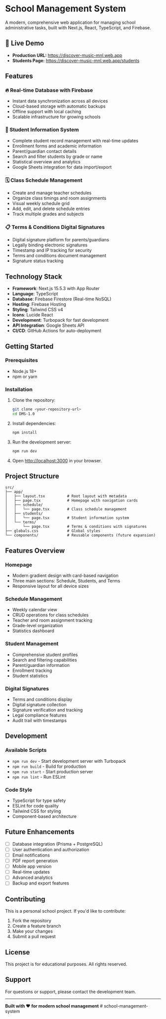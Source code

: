 # School Management System

A modern, comprehensive web application for managing school administrative tasks, built with Next.js, React, TypeScript, and Firebase.

## 🚀 Live Demo
- **Production URL:** https://discover-music-mnl.web.app
- **Students Page:** https://discover-music-mnl.web.app/students

## Features

### 🔥 Real-time Database with Firebase
- Instant data synchronization across all devices
- Cloud-based storage with automatic backups
- Offline support with local caching
- Scalable infrastructure for growing schools

### 👥 Student Information System
- Complete student record management with real-time updates
- Enrollment forms and academic information
- Parent/guardian contact details
- Search and filter students by grade or name
- Statistical overview and analytics
- Google Sheets integration for data import/export

### 🗓️ Class Schedule Management
- Create and manage teacher schedules
- Organize class timings and room assignments
- Visual weekly schedule grid
- Add, edit, and delete schedule entries
- Track multiple grades and subjects

### 📋 Terms & Conditions Digital Signatures
- Digital signature platform for parents/guardians
- Legally binding electronic signatures
- Timestamp and IP tracking for security
- Terms and conditions document management
- Signature status tracking

## Technology Stack

- **Framework**: Next.js 15.5.3 with App Router
- **Language**: TypeScript
- **Database**: Firebase Firestore (Real-time NoSQL)
- **Hosting**: Firebase Hosting
- **Styling**: Tailwind CSS v4
- **Icons**: Lucide React
- **Development**: Turbopack for fast development
- **API Integration**: Google Sheets API
- **CI/CD**: GitHub Actions for auto-deployment

## Getting Started

### Prerequisites
- Node.js 18+ 
- npm or yarn

### Installation

1. Clone the repository:
   ```bash
   git clone <your-repository-url>
   cd DMS-1.0
   ```

2. Install dependencies:
   ```bash
   npm install
   ```

3. Run the development server:
   ```bash
   npm run dev
   ```

4. Open [http://localhost:3000](http://localhost:3000) in your browser.

## Project Structure

```
src/
├── app/
│   ├── layout.tsx          # Root layout with metadata
│   ├── page.tsx            # Homepage with navigation cards
│   ├── schedule/
│   │   └── page.tsx        # Class schedule management
│   ├── students/
│   │   └── page.tsx        # Student information system
│   └── terms/
│       └── page.tsx        # Terms & conditions with signatures
├── globals.css             # Global styles
└── components/             # Reusable components (future expansion)
```

## Features Overview

### Homepage
- Modern gradient design with card-based navigation
- Three main sections: Schedule, Students, and Terms
- Responsive layout for all device sizes

### Schedule Management
- Weekly calendar view
- CRUD operations for class schedules
- Teacher and room assignment tracking
- Grade-level organization
- Statistics dashboard

### Student Management
- Comprehensive student profiles
- Search and filtering capabilities
- Parent/guardian information
- Enrollment tracking
- Student statistics

### Digital Signatures
- Terms and conditions display
- Digital signature collection
- Signature verification and tracking
- Legal compliance features
- Audit trail with timestamps

## Development

### Available Scripts

- `npm run dev` - Start development server with Turbopack
- `npm run build` - Build for production
- `npm run start` - Start production server
- `npm run lint` - Run ESLint

### Code Style
- TypeScript for type safety
- ESLint for code quality
- Tailwind CSS for styling
- Component-based architecture

## Future Enhancements

- [ ] Database integration (Prisma + PostgreSQL)
- [ ] User authentication and authorization
- [ ] Email notifications
- [ ] PDF report generation
- [ ] Mobile app version
- [ ] Real-time updates
- [ ] Advanced analytics
- [ ] Backup and export features

## Contributing

This is a personal school project. If you'd like to contribute:

1. Fork the repository
2. Create a feature branch
3. Make your changes
4. Submit a pull request

## License

This project is for educational purposes. All rights reserved.

## Support

For questions or support, please contact the development team.

---

**Built with ❤️ for modern school management**
#   s c h o o l - m a n a g e m e n t - s y s t e m  
 